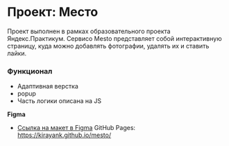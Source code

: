 # Проект: Место

Проект выполнен в рамках образовательного проекта Яндекс.Практикум.
Cервисо Mesto представляет собой интерактивную страницу, куда можно добавлять фотографии, удалять их и ставить лайки.

### Функционал

* Адаптивная верстка
* popup
* Часть логики описана на JS

**Figma**

* [Ссылка на макет в Figma](https://www.figma.com/file/2cn9N9jSkmxD84oJik7xL7/JavaScript.-Sprint-4?node-id=0%3A1)
GitHub Pages:  https://kirayank.github.io/mesto/


